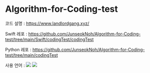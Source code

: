 # Algorithm-for-Coding-test

코드 설명 : https://www.landlordgang.xyz/

Swift 레포 : https://github.com/JunseokNoh/Algorithm-for-Coding-test/tree/main/Swift/codingTest/codingTest

Python 레포 : https://github.com/JunseokNoh/Algorithm-for-Coding-test/tree/main/codingTest

사용 언어 : 
<img src="https://img.shields.io/badge/Swift-FA7343?style=flat-square&logo=Swift&logoColor=white"/></a> 
<img src="https://img.shields.io/badge/Python-3766AB?style=flat-square&logo=Python&logoColor=white"/></a>
